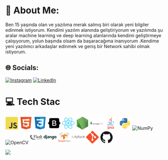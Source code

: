 # 💫 About Me:
Ben 15 yaşında olan ve yazılıma merak salmış biri olarak yeni bilgiler edinmek istiyorum. Kendimi yazılım alanında geliştiriyorum ve yazılımda şu aralar machine learning ve deep learning alanlarında kendimi geliştirmeye çalışıyorum, yolun başında olsam da başaracağıma inanıyorum .Kendime yeni yazılımcı arkadaşlar edinmek ve geniş bir Network sahibi olmak istiyorum.


## 🌐 Socials:
[![Instagram](https://img.shields.io/badge/Instagram-%23E4405F.svg?logo=Instagram&logoColor=white)](https://instagram.com/yusa_gulgor)
[![LinkedIn](https://img.shields.io/badge/LinkedIn-%230077B5.svg?logo=linkedin&logoColor=white)](https://linkedin.com/in/yüşa-mervan-gülgör-9685a323b/)
# 💻 Tech Stac
<code><img height="40" src="https://raw.githubusercontent.com/devicons/devicon/master/icons/javascript/javascript-original.svg" alt="JavaScript"></code> 
<code><img height="40" src="https://raw.githubusercontent.com/devicons/devicon/master/icons/html5/html5-original.svg" alt="HTML"></code> 
<code><img height="40" src="https://raw.githubusercontent.com/devicons/devicon/master/icons/css3/css3-original.svg" alt="CSS"></code> 
<code><img height="40" src="https://raw.githubusercontent.com/devicons/devicon/master/icons/bootstrap/bootstrap-plain.svg" alt="Bootstrap"></code> 
<code><img height="40" src="https://raw.githubusercontent.com/devicons/devicon/master/icons/react/react-original.svg" alt="React"></code>
<img src="https://github.com/github/explore/raw/main/topics/nodejs/nodejs.png" alt="Node.js" width="40" height="40"/> 
<img src="https://github.com/github/explore/raw/main/topics/mongodb/mongodb.png" alt="MongoDB" width="40" height="40"/> 
<img height="40" src="https://raw.githubusercontent.com/devicons/devicon/master/icons/java/java-original-wordmark.svg" alt="Java"> 
<img height="40" src="https://raw.githubusercontent.com/devicons/devicon/master/icons/python/python-original.svg" alt="Python">
<img align="center" src="https://github.com/numpy/numpy/blob/main/branding/logo/primary/numpylogo.svg" width="50" height="40" alt="NumPy"> 
<img align="center" src="https://github.com/opencv/opencv/blob/master/doc/opencv-logo2.png" width="40" height="40" alt="OpenCV"> 
<img src="https://github.com/github/explore/raw/main/topics/flask/flask.png" alt="Flask" width="40" height="40"/> 
<img src="https://github.com/github/explore/raw/main/topics/django/django.png" alt="Django" width="40" height="40"/> 
<img src="https://github.com/github/explore/raw/main/topics/tensorflow/tensorflow.png" alt="TensorFlow" width="40" height="40"/> 
<img src="https://github.com/github/explore/raw/main/topics/pytorch/pytorch.png" alt="PyTorch" width="40" height="40"/> 
<code><img height="40" src="https://raw.githubusercontent.com/devicons/devicon/master/icons/git/git-original.svg" alt="Git"></code> 
<code><img height="40" src="https://raw.githubusercontent.com/devicons/devicon/master/icons/github/github-original.svg" alt="GitHub"></code>

![](https://github-readme-stats.vercel.app/api/top-langs/?username=yusagulgor&theme=default&hide_border=true&include_all_commits=false&count_private=false&layout=compact)


